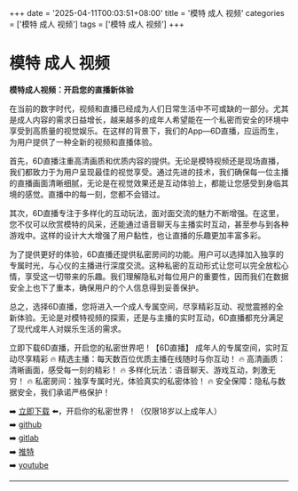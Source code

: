 +++
date = '2025-04-11T00:03:51+08:00'
title = '模特 成人 视频'
categories = ['模特 成人 视频']
tags = ['模特 成人 视频']
+++

# 模特 成人 视频

**模特成人视频：开启您的直播新体验**

在当前的数字时代，视频和直播已经成为人们日常生活中不可或缺的一部分。尤其是成人内容的需求日益增长，越来越多的成年人希望能在一个私密而安全的环境中享受到高质量的视觉娱乐。在这样的背景下，我们的App—6D直播，应运而生，为用户提供了一种全新的视频和直播体验。

首先，6D直播注重高清画质和优质内容的提供。无论是模特视频还是现场直播，我们都致力于为用户呈现最佳的视觉享受。通过先进的技术，我们确保每一位主播的直播画面清晰细腻，无论是在视觉效果还是互动体验上，都能让您感受到身临其境的感觉。直播中的每一刻，您都不会错过。

其次，6D直播专注于多样化的互动玩法，面对面交流的魅力不断增强。在这里，您不仅可以欣赏模特的风采，还能通过语音聊天与主播实时互动，甚至参与到各种游戏中。这样的设计大大增强了用户黏性，也让直播的乐趣更加丰富多彩。

为了提供更好的体验，6D直播还提供私密房间的功能。用户可以选择加入独享的专属时光，与心仪的主播进行深度交流。这种私密的互动形式让您可以完全放松心情，享受这一切带来的乐趣。我们理解隐私对每位用户的重要性，因而我们在数据安全上也下了重本，确保用户的个人信息得到妥善保护。

总之，选择6D直播，您将进入一个成人专属空间，尽享精彩互动、视觉震撼的全新体验。无论是对模特视频的探索，还是与主播的实时互动，6D直播都充分满足了现代成年人对娱乐生活的需求。 

立即下载6D直播，开启您的私密世界吧！【6D直播】
成年人的专属空间，实时互动尽享精彩
🔥 精选主播：每天数百位优质主播在线随时与你互动！
🔥 高清画质：清晰画面，感受每一刻的精彩！
🔥 多样化玩法：语音聊天、游戏互动，刺激无穷！
🔥 私密房间：独享专属时光，体验真实的私密体验！
🔥 安全保障：隐私与数据安全，我们承诺严格保护！

➡️ [立即下载](https://down123.s3.ap-east-1.amazonaws.com/down/down.html?channelCode=blog) ⬅️，开启你的私密世界！（仅限18岁以上成年人）  
➡️ [github](https://aldult-live.github.io/)  
➡️ [gitlab](https://seo-09598d.gitlab.io/)  
➡️ [推特](https://x.com/wegame33)  
➡️ [youtube](https://www.youtube.com/@6Dlive)  

---

